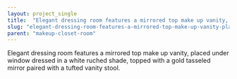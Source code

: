 ```yaml
---
layout: project_single
title:  "Elegant dressing room features a mirrored top make up vanity, placed under window dressed in a white ruched shade, topped with a gold tasseled mirror paired with a tufted vanity stool."
slug: "elegant-dressing-room-features-a-mirrored-top-make-up-vanity-placed-under-window-dressed-in"
parent: "makeup-closet-room"
---
```

Elegant dressing room features a mirrored top make up vanity, placed under window dressed in a white ruched shade, topped with a gold tasseled mirror paired with a tufted vanity stool.